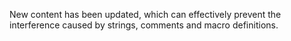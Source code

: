 New content has been updated, which can effectively prevent the interference caused by strings, comments and macro definitions.

